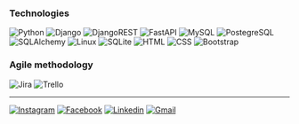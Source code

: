 

### Technologies
![Python](https://icongr.am/devicon/python-original.svg?size=30&color=currentColor) 
![Django](https://icongr.am/devicon/django-original.svg?size=50&color=currentColor) 
![DjangoREST](https://img.shields.io/badge/DJANGO-REST-ff1709?style=for-the-badge&logo=django&logoColor=white&color=ff1709&labelColor=gray) 
![FastAPI](https://icongr.am/devicon/git-original.svg?size=30&color=currentColor) 
![MySQL](https://icongr.am/devicon/mysql-original-wordmark.svg?size=50&color=currentColor)
![PostegreSQL](https://icongr.am/devicon/postgresql-original.svg?size=30&color=currentColor)
![SQLAlchemy]()
![Linux](https://icongr.am/devicon/linux-original.svg?size=30&color=currentColor)
![SQLite](https://img.shields.io/badge/SQLite-003B57.svg?style=for-the-badge&logo=SQLite&logoColor=white)
![HTML](https://icongr.am/devicon/html5-original.svg?size=30&color=currentColor)
![CSS](https://icongr.am/devicon/css3-original.svg?size=30&color=currentColor)
![Bootstrap](https://icongr.am/devicon/bootstrap-plain.svg?size=30&color=#FFFFFF)


### Agile methodology
![Jira](https://img.shields.io/badge/Jira-0052CC.svg?style=for-the-badge&logo=Jira&logoColor=white)
![Trello](https://img.shields.io/badge/Trello-0052CC.svg?style=for-the-badge&logo=Trello&logoColor=white)

________________________________________________________________________________________________________________________________________________________________________________
[![Instagram](https://img.shields.io/badge/Instagram-E4405F?style=for-the-badge&logo=instagram&logoColor=white)](https://www.instagram.com/gusfelip_/)
[![Facebook](https://img.shields.io/badge/Facebook-1877F2?style=for-the-badge&logo=facebook&logoColor=white)](https://www.facebook.com/profile.php?id=100053648104645)
[![Linkedin](https://img.shields.io/badge/LinkedIn-0A66C2.svg?style=for-the-badge&logo=LinkedIn&logoColor=white)](https://www.linkedin.com/in/gustavo-felipe-527306190)
[![Gmail](https://img.shields.io/badge/Gmail-EA4335.svg?style=for-the-badge&logo=Gmail&logoColor=white)](gustavofelipe2730@gmail.com)




